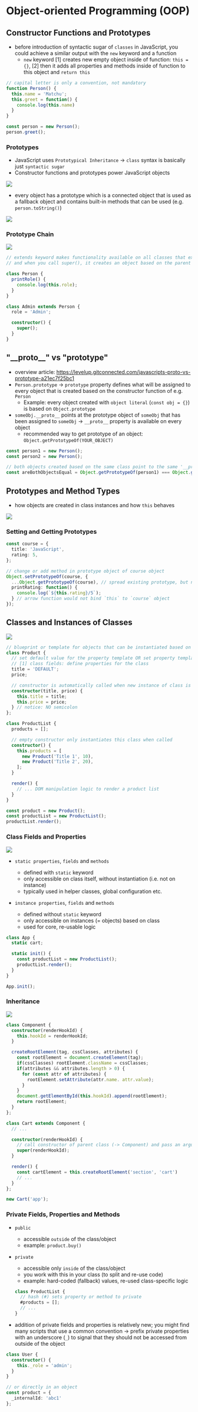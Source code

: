 # Object-oriented Programming (OOP)

## Constructor Functions and Prototypes

- before introduction of syntactic sugar of `classes` in JavaScript, you could achieve a similar output with the `new` keyword and a function
  - `new` keyword [1] creates new empty object inside of function: `this = {}`, [2] then it adds all properties and methods inside of function to this object and `return this`

```TypeScript
// capital letter is only a convention, not mandatory
function Person() {
  this.name = 'Matchu';
  this.greet = function() {
    console.log(this.name)
  }
}

const person = new Person();
person.greet();
```

### Prototypes

- JavaScript uses `Prototypical Inheritance` -> `class` syntax is basically just `syntactic sugar`
- Constructor functions and prototypes power JavaScript objects

![](/00_slides/30_prototypes-1.png)

- every object has a prototype which is a connected object that is used as a fallback object and contains built-in methods that can be used (e.g. `person.toString()`)

![](/00_slides/31_prototypes-2.png)

### Prototype Chain

![](/00_slides/32_prototype-chain.png)

```TypeScript
// extends keyword makes functionality available on all classes that extend the same base class
// and when you call super(), it creates an object based on the parent class which is then used as prototype for the new object created based on the "subclass"

class Person {
  printRole() {
    console.log(this.role);
  }
}

class Admin extends Person {
  role = 'Admin';

  constructor() {
    super();
  }
}
```

## "\_\_proto\_\_" vs "prototype"

- overview article: <https://levelup.gitconnected.com/javascripts-proto-vs-prototype-a21ec7f25bc1>
- `Person.prototype` -> `prototype` property defines what will be assigned to every object that is created based on the constructor function of e.g. `Person`
  - Example: every object created with `object literal` (`const obj = {}`) is based on `Object.prototype`
- `someObj.__proto__` points at the prototype object of `someObj` that has been assigned to `someObj` -> `__proto__` property is available on every object
  - recommended way to get prototype of an object: `Object.getPrototypeOf(YOUR_OBJECT)`

```TypeScript
const person1 = new Person();
const person2 = new Person();

// both objects created based on the same class point to the same '__proto__' property object in the memory
const areBothObjectsEqual = Object.getPrototypeOf(person1) === Object.getPrototypeOf(person2); // true
```

## Prototypes and Method Types

- how objects are created in class instances and how `this` behaves

![](/00_slides/33_prototypes-and-this-keyword.png)

### Setting and Getting Prototypes

```TypeScript
const course = {
  title: 'JavaScript',
  rating: 5,
};

// change or add method in prototype object of course object
Object.setPrototypeOf(course, {
  ...Object.getPrototypeOf(course), // spread existing prototype, but not needed since prototype object has also its prototype fallback object (-> prototype chain)
  printRating: function() {
    console.log(`${this.rating}/5`);
  } // arrow function would not bind `this` to `course` object
});
```

## Classes and Instances of Classes

![](/00_slides/27_classes-instances.png)

```TypeScript
// blueprint or template for objects that can be instantiated based on this class
class Product {
  // set default value for the property template OR set property template to undefined
  // [1] class fields: define properties for the class
  title = 'DEFAULT';
  price;

  // constructor is automatically called when new instance of class is created
  constructor(title, price) {
    this.title = title;
    this.price = price;
  } // notice: NO semicolon
};

class ProductList {
  products = [];

  // empty constructor only instantiates this class when called
  constructor() {
    this.products = [
      new Product('Title 1', 10),
      new Product('Title 2', 20),
    ];
  }

  render() {
    // ... DOM manipulation logic to render a product list
  }
}

const product = new Product();
const productList = new ProductList();
productList.render();
```

### Class Fields and Properties

![](/00_slides/28_class-fields-and-properties.png)

- `static properties`, `fields` and `methods`

  - defined with `static` keyword
  - only accessible on class itself, without instantiation (i.e. not on instance)
  - typically used in helper classes, global configuration etc.

- `instance properties`, `fields` and `methods`
  - defined without `static` keyword
  - only accessible on instances (= objects) based on class
  - used for core, re-usable logic

```TypeScript
class App {
  static cart;

  static init() {
    const productList = new ProductList();
    productList.render();
  }
}

App.init();
```

### Inheritance

![](/00_slides/29_class-inheritance.png)

```TypeScript
class Component {
  constructor(renderHookId) {
    this.hookId = renderHookId;
  }

  createRootElement(tag, cssClasses, attributes) {
    const rootElement = document.createElement(tag);
    if(cssClasses) rootElement.className = cssClasses;
    if(attributes && attributes.length > 0) {
      for (const attr of attributes) {
        rootElement.setAttribute(attr.name. attr.value);
      }
    }
    document.getElementById(this.hookId).append(rootElement);
    return rootElement;
  }
};

class Cart extends Component {
  // ...

  constructor(renderHookId) {
    // call constructor of parent class (-> Component) and pass an argument
    super(renderHookId);
  }

  render() {
    const cartElement = this.createRootElement('section', 'cart')
    // ...
  }
};

new Cart('app');
```

### Private Fields, Properties and Methods

- `public`

  - accessible `outside` of the class/object
  - example: `product.buy()`

- `private`

  - accessible only `inside` of the class/object
  - you work with this in your class (to split and re-use code)
  - example: hard-coded (fallback) values, re-used class-specific logic

  ```TypeScript
  class ProductList {
    // hash (#) sets property or method to private
    #products = [];
    // ...
  }
  ```

- addition of private fields and properties is relatively new; you might find many scripts that use a common convention -> prefix private properties with an underscore (`_`) to signal that they should not be accessed from outside of the object

```TypeScript
class User {
  constructor() {
    this._role = 'admin';
  }
}

// or directly in an object
const product = {
  _internalId: 'abc1'
};
```
